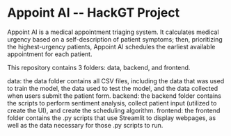 # Appoint AI -- HackGT Project

Appoint AI is a medical appointment triaging system. It calculates medical urgency based on a self-description of patient symptoms; then, prioritizing the highest-urgency patients, Appoint AI schedules the earliest available appointment for each patient.

This repository contains 3 folders: data, backend, and frontend.

data: the data folder contains all CSV files, including the data that was used to train the model, the data used to test the model, and the data collected when users submit the patient form.
backend: the backend folder contains the scripts to perform sentiment analysis, collect patient input (utilized to create the UI), and create the scheduling algorithm.
frontend: the frontend folder contains the .py scripts that use Streamlit to display webpages, as well as the data necessary for those .py scripts to run.
